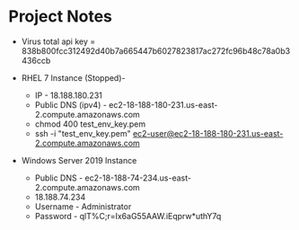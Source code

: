 # Project Notes
* Virus total api key = 838b800fcc312492d40b7a665447b6027823817ac272fc96b48c78a0b3436ccb
* RHEL 7 Instance (Stopped)-
  * IP - 18.188.180.231
  * Public DNS (ipv4) - ec2-18-188-180-231.us-east-2.compute.amazonaws.com
  * chmod 400 test_env_key.pem
  * ssh -i "test_env_key.pem" ec2-user@ec2-18-188-180-231.us-east-2.compute.amazonaws.com

* Windows Server 2019 Instance
  * Public DNS - ec2-18-188-74-234.us-east-2.compute.amazonaws.com
  * 18.188.74.234
  * Username - Administrator
  * Password - qlT%C;r=Ix6aG55AAW.iEqprw*uthY7q
